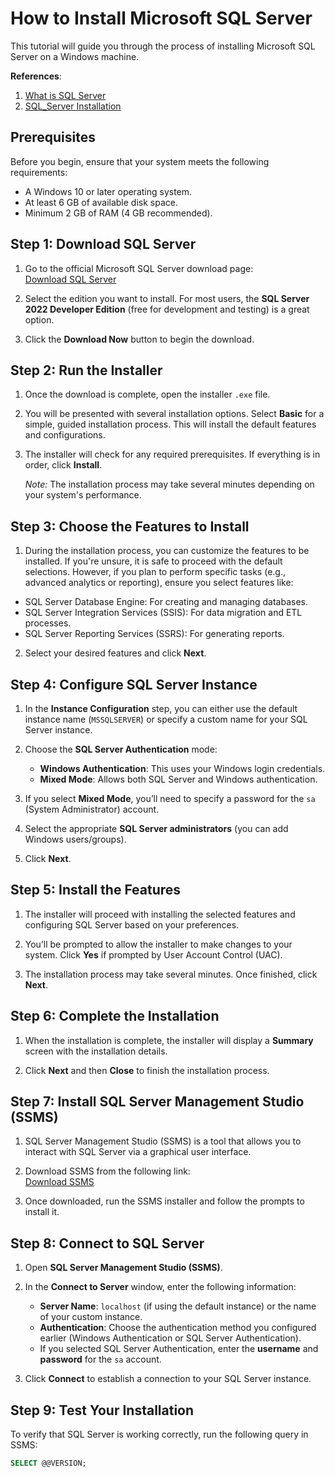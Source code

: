 # How to Install Microsoft SQL Server

This tutorial will guide you through the process of installing Microsoft SQL Server on a Windows machine. 

**References**: 
1. [What is SQL Server](https://learn.microsoft.com/en-us/sql/sql-server/what-is-sql-server?view=sql-server-ver16)
2. [SQL_Server Installation](https://learn.microsoft.com/en-us/sql/sql-server/install/what-s-new-in-sql-server-installation?view=sql-server-ver16) 


## Prerequisites

Before you begin, ensure that your system meets the following requirements:

- A Windows 10 or later operating system.
- At least 6 GB of available disk space.
- Minimum 2 GB of RAM (4 GB recommended).

## Step 1: Download SQL Server

1. Go to the official Microsoft SQL Server download page:  
   [Download SQL Server](https://www.microsoft.com/en-us/sql-server/sql-server-downloads)
   
2. Select the edition you want to install. For most users, the **SQL Server 2022 Developer Edition** (free for development and testing) is a great option.
   
3. Click the **Download Now** button to begin the download.

## Step 2: Run the Installer

1. Once the download is complete, open the installer `.exe` file.

2. You will be presented with several installation options. Select **Basic** for a simple, guided installation process. This will install the default features and configurations.

3. The installer will check for any required prerequisites. If everything is in order, click **Install**.

   *Note:* The installation process may take several minutes depending on your system's performance.

## Step 3: Choose the Features to Install

1. During the installation process, you can customize the features to be installed. If you're unsure, it is safe to proceed with the default selections. However, if you plan to perform specific tasks (e.g., advanced analytics or reporting), ensure you select features like:

- SQL Server Database Engine: For creating and managing databases.
- SQL Server Integration Services (SSIS): For data migration and ETL processes.
- SQL Server Reporting Services (SSRS): For generating reports.

2. Select your desired features and click **Next**.

## Step 4: Configure SQL Server Instance

1. In the **Instance Configuration** step, you can either use the default instance name (`MSSQLSERVER`) or specify a custom name for your SQL Server instance.

2. Choose the **SQL Server Authentication** mode:
   - **Windows Authentication**: This uses your Windows login credentials.
   - **Mixed Mode**: Allows both SQL Server and Windows authentication.

3. If you select **Mixed Mode**, you’ll need to specify a password for the `sa` (System Administrator) account.

4. Select the appropriate **SQL Server administrators** (you can add Windows users/groups).

5. Click **Next**.

## Step 5: Install the Features

1. The installer will proceed with installing the selected features and configuring SQL Server based on your preferences.

2. You’ll be prompted to allow the installer to make changes to your system. Click **Yes** if prompted by User Account Control (UAC).

3. The installation process may take several minutes. Once finished, click **Next**.

## Step 6: Complete the Installation

1. When the installation is complete, the installer will display a **Summary** screen with the installation details.

2. Click **Next** and then **Close** to finish the installation process.

## Step 7: Install SQL Server Management Studio (SSMS)

1. SQL Server Management Studio (SSMS) is a tool that allows you to interact with SQL Server via a graphical user interface.

2. Download SSMS from the following link:  
   [Download SSMS](https://aka.ms/ssmsfullsetup)

3. Once downloaded, run the SSMS installer and follow the prompts to install it.

## Step 8: Connect to SQL Server

1. Open **SQL Server Management Studio (SSMS)**.

2. In the **Connect to Server** window, enter the following information:
   - **Server Name**: `localhost` (if using the default instance) or the name of your custom instance.
   - **Authentication**: Choose the authentication method you configured earlier (Windows Authentication or SQL Server Authentication).
   - If you selected SQL Server Authentication, enter the **username** and **password** for the `sa` account.

3. Click **Connect** to establish a connection to your SQL Server instance.

## Step 9: Test Your Installation

To verify that SQL Server is working correctly, run the following query in SSMS:

```sql
SELECT @@VERSION;
